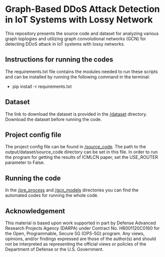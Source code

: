 # Graph-Based DDoS Attack Detection in IoT Systems with Lossy Network

This repository presents the source code and dataset for analyzing various graph toplogies and utilizing graph convolutional networks (GCN) for detecting DDoS attack in IoT systems with lossy networks.

## Instructions for running the codes

The requirements.txt file contains the modules needed to run these scripts and can be installed by running the following command in the terminal:
* pip install -r requirements.txt

## Dataset

The link to download the dataset is provided in the [/dataset](https://github.com/ANRGUSC/ddos_gcn_paper/tree/main/dataset) directory. Download the dataset before running the code.

## Project config file

The project config file can be found in [/source_code](https://github.com/ANRGUSC/ddos_gcn_paper/tree/main/source_code). The path to the output/dataset/source_code directory can be set in this file.
In order to run the program for getting the results of ICMLCN paper, set the USE_ROUTER parameter to False.

## Running the code

In the [/pre_process](https://github.com/ANRGUSC/ddos_gcn_paper/tree/main/source_code/pre_process) and [/gcn_models](https://github.com/ANRGUSC/ddos_gcn_paper/tree/main/source_code/gcn_models) directories you can find the automated codes for running the whole code.

## Acknowledgement

   This material is based upon work supported in part by Defense Advanced Research Projects Agency (DARPA) under Contract No. HR001120C0160 for the Open, Programmable, Secure 5G (OPS-5G) program. Any views, opinions, and/or findings expressed are those of the author(s) and should not be interpreted as representing the official views or policies of the Department of Defense or the U.S. Government. 



